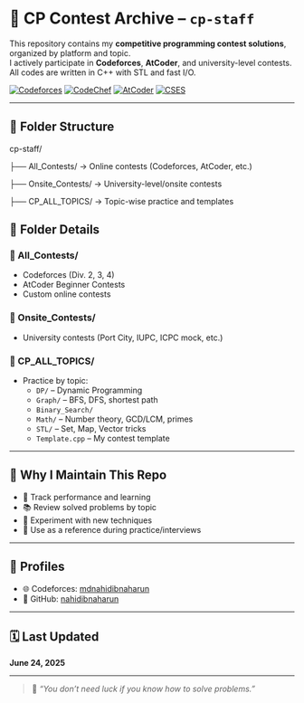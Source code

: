 # 🏹 CP Contest Archive – `cp-staff`

This repository contains my **competitive programming contest solutions**, organized by platform and topic.  
I actively participate in **Codeforces**, **AtCoder**, and university-level contests.  
All codes are written in C++ with STL and fast I/O.

[![Codeforces](https://img.shields.io/badge/Codeforces-mdnahidibnaharun-blue?style=flat-square&logo=codeforces)](https://codeforces.com/profile/mdnahidibnaharun)
[![CodeChef](https://img.shields.io/badge/CodeChef-nahidibnaharun-orange?style=flat-square&logo=codechef)](https://www.codechef.com/users/nahidibnaharun)
[![AtCoder](https://img.shields.io/badge/AtCoder-nahidibnaharun-red?style=flat-square&logo=atcoder)](https://atcoder.jp/users/nahidibnaharun)
[![CSES](https://img.shields.io/badge/CSES-User_104398-green?style=flat-square&logo=data:image/svg+xml;base64,PHN2ZyBoZWlnaHQ9IjIwIiB3aWR0aD0iMjAiIHZpZXdCb3g9IjAgMCAxNiAxNiIgZmlsbD0ibm9uZSIgeG1sbnM9Imh0dHA6Ly93d3cudzMu/b3JnLzIwMDAvc3ZnIj48cGF0aCBkPSJNOC4wMDUgMEw5Ljc1MSA1LjI2SDx0My4zNzZsLTIuNzA0IDIuOTQxTDEyLjM2NyAxNmwtNC4zNjctMy4xNDFMMi41IDIuODI1TDguMDA1IDBaIiBmaWxsPSIjMDA4MDAwIi8+PC9zdmc+)](https://cses.fi/user/104398)


---

## 📁 Folder Structure

cp-staff/

├── All_Contests/ → Online contests (Codeforces, AtCoder, etc.)

├── Onsite_Contests/ → University-level/onsite contests

├── CP_ALL_TOPICS/ → Topic-wise practice and templates


## 🧩 Folder Details

### 🔹 All_Contests/
- Codeforces (Div. 2, 3, 4)
- AtCoder Beginner Contests
- Custom online contests

### 🔹 Onsite_Contests/
- University contests (Port City, IUPC, ICPC mock, etc.)

### 🔹 CP_ALL_TOPICS/
- Practice by topic:
  - `DP/` – Dynamic Programming
  - `Graph/` – BFS, DFS, shortest path
  - `Binary_Search/`
  - `Math/` – Number theory, GCD/LCM, primes
  - `STL/` – Set, Map, Vector tricks
  - `Template.cpp` – My contest template

---

## 🧠 Why I Maintain This Repo

- 🔁 Track performance and learning
- 📚 Review solved problems by topic
- 🧪 Experiment with new techniques
- 🧭 Use as a reference during practice/interviews

---

## 🔗 Profiles

- 🌐 Codeforces: [mdnahidibnaharun](https://codeforces.com/profile/mdnahidibnaharun)
- 🧠 GitHub: [nahidibnaharun](https://github.com/nahidibnaharun)

---

## 🗓️ Last Updated

**June 24, 2025**

---

> 💬 _“You don’t need luck if you know how to solve problems.”_  
